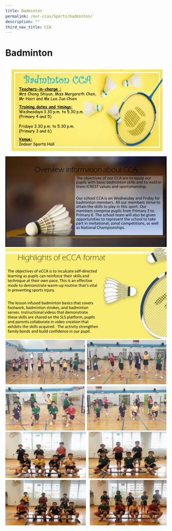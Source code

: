 ```yaml
---
title: Badminton
permalink: /our-ccas/Sports/badminton/
description: ""
third_nav_title: CCA
---
```



# Badminton

![](/images/Slide1-2.jpg)
![](/images/Slide2-2.jpg)
![](/images/Slide3-1.jpg)
![](/images/badminton%201.png)
![](/images/badminton%202.png)